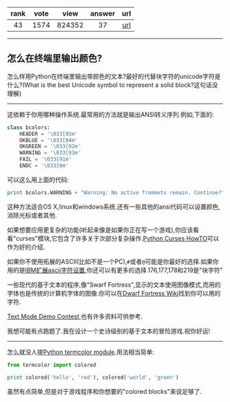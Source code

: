 
| rank | vote | view | answer | url |
|:-:|:-:|:-:|:-:|:-:|
|43|1574|824352|37| [url](http://stackoverflow.com/questions/287871/print-in-terminal-with-colors) |
***

## 怎么在终端里输出颜色?

怎么样用Python在终端里输出带颜色的文本?最好的代替块字符的unicode字符是什么?(What is the best Unicode symbol to represent a solid block?这句话没理解)

***

这依赖于你用哪种操作系统.最常用的方法就是输出ANSI转义序列.例如,下面的:

```python
class bcolors:
    HEADER = '\033[95m'
    OKBLUE = '\033[94m'
    OKGREEN = '\033[92m'
    WARNING = '\033[93m'
    FAIL = '\033[91m'
    ENDC = '\033[0m'
```

可以这么用上面的代码:

```python
print bcolors.WARNING + "Warning: No active frommets remain. Continue?" + bcolors.ENDC
```

这种方法适合OS X,linux和windows系统.还有一些其他的ansi代码可以设置颜色,消除光标或者其他.

如果想要应用更复杂的功能(听起来像是如果你正在写一个游戏),你应该看看"curses"模块,它包含了许多关于次部分复杂操作.[Python Curses HowTO](https://docs.python.org/2/howto/curses.html)可以作为好的介绍.

如果你不使用拓展的ASCII(比如不是一个PC),`#`或者`@`可能是你最好的选择.如果你用的是[IBM扩展ascii字符设置](http://telecom.tbi.net/asc-ibm.html),你还可以有更多的选择.176,177,178和219是"块字符"

一些现代的基于文本的程序,像"Swarf Fortress",显示的文本使用图像模式,而用的字体也是传统的计算机字体的图像.你可以在[Dwarf Fortress Wiki](http://dwarffortresswiki.org/DF2014:Tilesets)找到你可以用的字符.

[Text Mode Demo Contest ](http://en.wikipedia.org/wiki/Text_Mode_Demo_Contest)也有许多资料可供参考.

我想可能有点跑题了.我在设计一个史诗级别的基于文本的冒险游戏.祝你好运!

***

怎么就没人提[Python termcolor module](https://pypi.python.org/pypi/termcolor).用法相当简单:

```python
from termcolor import colored

print colored('hello', 'red'), colored('world', 'green')
```

虽然有点简单,但是对于游戏程序和你想要的"colored blocks"来说足够了.
